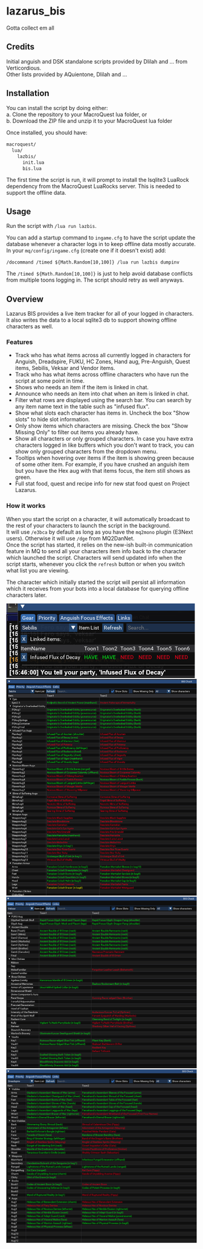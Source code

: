 # lazarus_bis
Gotta collect em all

## Credits
Initial anguish and DSK standalone scripts provided by Dlilah and ... from Verticordious.  
Other lists provided by AQuientone, Dlilah and ...  

## Installation

You can install the script by doing either:  
a. Clone the repository to your MacroQuest lua folder, or  
b. Download the ZIP file and unzip it to your MacroQuest lua folder  

Once installed, you should have:  
```
macroquest/
  lua/
    lazbis/
      init.lua
      bis.lua
```

The first time the script is run, it will prompt to install the lsqlite3 LuaRock dependency from the MacroQuest LuaRocks server. This is needed to support the offline data.  

## Usage

Run the script with `/lua run lazbis`.  

You can add a startup command to `ingame.cfg` to have the script update the database whenever a character logs in to keep offline data mostly accurate.  
In your `mq/config/ingame.cfg` (create one if it doesn't exist) add:  
```
/docommand /timed ${Math.Random[10,100]} /lua run lazbis dumpinv
```
The `/timed ${Math.Random[10,100]}` is just to help avoid database conflicts from multiple toons logging in. The script should retry as well anyways.  

## Overview
Lazarus BIS provides a live item tracker for all of your logged in characters.  
It also writes the data to a local sqlite3 db to support showing offline characters as well.  

### Features

- Track who has what items across all currently logged in characters for Anguish, Dreadspire, FUKU, HC Zones, Hand aug, Pre-Anguish, Quest items, Sebilis, Veksar and Vendor items.  
- Track who has what items across offline characters who have run the script at some point in time.  
- Shows who needs an item if the item is linked in chat.  
- Announce who needs an item into chat when an item is linked in chat.  
- Filter what rows are displayed using the search bar. You can search by any item name text in the table such as "infused flux".  
- Show what slots each character has items in. Uncheck the box "Show slots" to hide slot information.  
- Only show items which characters are missing. Check the box "Show Missing Only" to filter out items you already have.  
- Show all characters or only grouped characters. In case you have extra characters logged in like buffers which you don't want to track, you can show only grouped characters from the dropdown menu.  
- Tooltips when hovering over items if the item is showing green because of some other item. For example, if you have crushed an anguish item but you have the Hex aug with that items focus, the item still shows as green.  
- Full stat food, quest and recipe info for new stat food quest on Project Lazarus.  

### How it works

When you start the script on a character, it will automatically broadcast to the rest of your characters to launch the script in the background.  
It will use `/e3bca` by default as long as you have the `mq2mono` plugin (E3Next users). Otherwise it will use `/dge` from MQ2DanNet.  
Once the script has started, it relies on the new-ish built-in communication feature in MQ to send all your characters item info back to the character which launched the script.
Characters will send updated info when the script starts, whenever you click the `refresh` button or when you switch what list you are viewing.

The character which initially started the script will persist all information which it receives from your bots into a local database for querying offline characters later.  

![](./images/need.png)  
![](./images/sebilis.png)  
![](./images/veksar.png)  
![](./images/dsk.png)  
